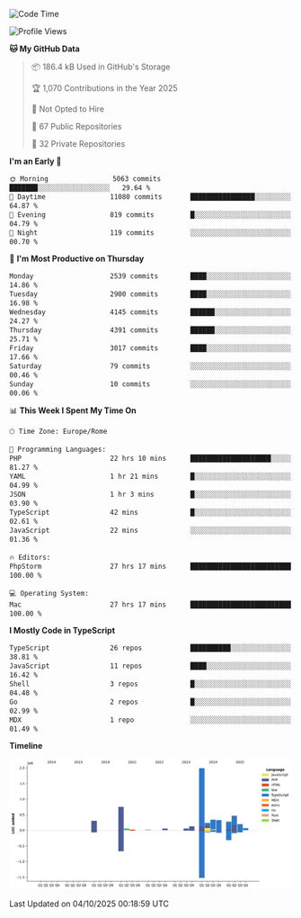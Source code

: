 <!--START_SECTION:waka-->
![Code Time](http://img.shields.io/badge/Code%20Time-6%2C246%20hrs%2058%20mins-blue)

![Profile Views](http://img.shields.io/badge/Profile%20Views-5-blue)

**🐱 My GitHub Data** 

> 📦 186.4 kB Used in GitHub's Storage 
 > 
> 🏆 1,070 Contributions in the Year 2025
 > 
> 🚫 Not Opted to Hire
 > 
> 📜 67 Public Repositories 
 > 
> 🔑 32 Private Repositories 
 > 
**I'm an Early 🐤** 

```text
🌞 Morning                5063 commits        ███████░░░░░░░░░░░░░░░░░░   29.64 % 
🌆 Daytime                11080 commits       ████████████████░░░░░░░░░   64.87 % 
🌃 Evening                819 commits         █░░░░░░░░░░░░░░░░░░░░░░░░   04.79 % 
🌙 Night                  119 commits         ░░░░░░░░░░░░░░░░░░░░░░░░░   00.70 % 
```
📅 **I'm Most Productive on Thursday** 

```text
Monday                   2539 commits        ████░░░░░░░░░░░░░░░░░░░░░   14.86 % 
Tuesday                  2900 commits        ████░░░░░░░░░░░░░░░░░░░░░   16.98 % 
Wednesday                4145 commits        ██████░░░░░░░░░░░░░░░░░░░   24.27 % 
Thursday                 4391 commits        ██████░░░░░░░░░░░░░░░░░░░   25.71 % 
Friday                   3017 commits        ████░░░░░░░░░░░░░░░░░░░░░   17.66 % 
Saturday                 79 commits          ░░░░░░░░░░░░░░░░░░░░░░░░░   00.46 % 
Sunday                   10 commits          ░░░░░░░░░░░░░░░░░░░░░░░░░   00.06 % 
```


📊 **This Week I Spent My Time On** 

```text
🕑︎ Time Zone: Europe/Rome

💬 Programming Languages: 
PHP                      22 hrs 10 mins      ████████████████████░░░░░   81.27 % 
YAML                     1 hr 21 mins        █░░░░░░░░░░░░░░░░░░░░░░░░   04.99 % 
JSON                     1 hr 3 mins         █░░░░░░░░░░░░░░░░░░░░░░░░   03.90 % 
TypeScript               42 mins             █░░░░░░░░░░░░░░░░░░░░░░░░   02.61 % 
JavaScript               22 mins             ░░░░░░░░░░░░░░░░░░░░░░░░░   01.36 % 

🔥 Editors: 
PhpStorm                 27 hrs 17 mins      █████████████████████████   100.00 % 

💻 Operating System: 
Mac                      27 hrs 17 mins      █████████████████████████   100.00 % 
```

**I Mostly Code in TypeScript** 

```text
TypeScript               26 repos            ██████████░░░░░░░░░░░░░░░   38.81 % 
JavaScript               11 repos            ████░░░░░░░░░░░░░░░░░░░░░   16.42 % 
Shell                    3 repos             █░░░░░░░░░░░░░░░░░░░░░░░░   04.48 % 
Go                       2 repos             █░░░░░░░░░░░░░░░░░░░░░░░░   02.99 % 
MDX                      1 repo              ░░░░░░░░░░░░░░░░░░░░░░░░░   01.49 % 
```



**Timeline**

![Lines of Code chart](https://raw.githubusercontent.com/frnwtr/frnwtr/main/assets/bar_graph.png)


 Last Updated on 04/10/2025 00:18:59 UTC
<!--END_SECTION:waka-->